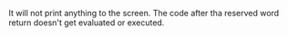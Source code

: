 It will not print anything to the screen.
The code after tha reserved word return doesn't get evaluated or executed.
